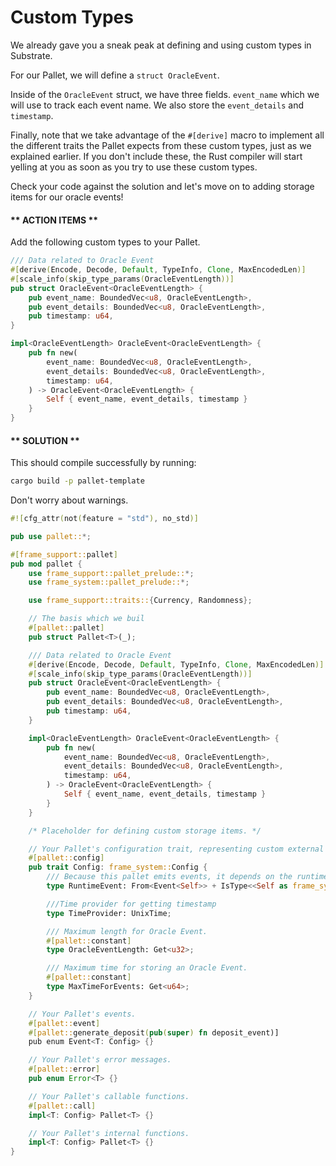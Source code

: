 # Custom Types

We already gave you a sneak peak at defining and using custom types in Substrate.

For our Pallet, we will define a `struct OracleEvent`.

Inside of the `OracleEvent` struct, we have three fields. `event_name` which we will use to track each event name. 
We also store the `event_details` and `timestamp`.

Finally, note that we take advantage of the `#[derive]` macro to implement all the different traits the Pallet expects from these custom types, just as we explained earlier. If you don't include these, the Rust compiler will start yelling at you as soon as you try to use these custom types.

Check your code against the solution and let's move on to adding storage items for our oracle events!

<!-- slide:break-40 -->

<!-- tabs:start -->

#### ** ACTION ITEMS **

Add the following custom types to your Pallet.

```rust
/// Data related to Oracle Event
#[derive(Encode, Decode, Default, TypeInfo, Clone, MaxEncodedLen)]
#[scale_info(skip_type_params(OracleEventLength))]
pub struct OracleEvent<OracleEventLength> {
	pub event_name: BoundedVec<u8, OracleEventLength>,
	pub event_details: BoundedVec<u8, OracleEventLength>,
	pub timestamp: u64,
}

impl<OracleEventLength> OracleEvent<OracleEventLength> {
	pub fn new(
		event_name: BoundedVec<u8, OracleEventLength>,
		event_details: BoundedVec<u8, OracleEventLength>,
		timestamp: u64,
	) -> OracleEvent<OracleEventLength> {
		Self { event_name, event_details, timestamp }
	}
}
```

#### ** SOLUTION **

This should compile successfully by running:

```bash
cargo build -p pallet-template
```

Don't worry about warnings.

```rust
#![cfg_attr(not(feature = "std"), no_std)]

pub use pallet::*;

#[frame_support::pallet]
pub mod pallet {
	use frame_support::pallet_prelude::*;
	use frame_system::pallet_prelude::*;

	use frame_support::traits::{Currency, Randomness};

	// The basis which we buil
	#[pallet::pallet]
	pub struct Pallet<T>(_);

	/// Data related to Oracle Event
	#[derive(Encode, Decode, Default, TypeInfo, Clone, MaxEncodedLen)]
	#[scale_info(skip_type_params(OracleEventLength))]
	pub struct OracleEvent<OracleEventLength> {
		pub event_name: BoundedVec<u8, OracleEventLength>,
		pub event_details: BoundedVec<u8, OracleEventLength>,
		pub timestamp: u64,
	}

	impl<OracleEventLength> OracleEvent<OracleEventLength> {
		pub fn new(
			event_name: BoundedVec<u8, OracleEventLength>,
			event_details: BoundedVec<u8, OracleEventLength>,
			timestamp: u64,
		) -> OracleEvent<OracleEventLength> {
			Self { event_name, event_details, timestamp }
		}
	}

	/* Placeholder for defining custom storage items. */

	// Your Pallet's configuration trait, representing custom external types and interfaces.
	#[pallet::config]
	pub trait Config: frame_system::Config {
		/// Because this pallet emits events, it depends on the runtime's definition of an event.
		type RuntimeEvent: From<Event<Self>> + IsType<<Self as frame_system::Config>::RuntimeEvent>;

		///Time provider for getting timestamp
		type TimeProvider: UnixTime;

		/// Maximum length for Oracle Event.
		#[pallet::constant]
		type OracleEventLength: Get<u32>;

		/// Maximum time for storing an Oracle Event.
		#[pallet::constant]
		type MaxTimeForEvents: Get<u64>;
	}

	// Your Pallet's events.
	#[pallet::event]
	#[pallet::generate_deposit(pub(super) fn deposit_event)]
	pub enum Event<T: Config> {}

	// Your Pallet's error messages.
	#[pallet::error]
	pub enum Error<T> {}

	// Your Pallet's callable functions.
	#[pallet::call]
	impl<T: Config> Pallet<T> {}

	// Your Pallet's internal functions.
	impl<T: Config> Pallet<T> {}
}
```

<!-- tabs:end -->

